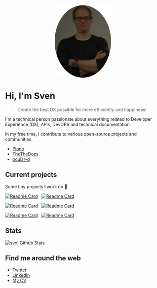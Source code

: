 
<!-- PROJECT LOGO -->
<br />
<p align="center">
  <a href="https://github.com/ocular-d/md-linkcheck-action">
    <img src="assets/sven-round.png" alt="My face">
  </a>
</p>

# Hi, I'm Sven

> Create the best DX possible for more efficiently and happiness!

I'm a technical person passionate about everything related to Developer Experience (DX), APIs, DevOPS and technical documentation.

In my free time, I contribute to various open-source projects and communities:

- [Plone](https://plone.org)
- [TheTheDocs](https://github.com/testthedocs)
- [ocular-d](https://github.com/ocular-d)

## Current projects

Some tiny projects I work on 🙂.

[![Readme Card](https://github-readme-stats.vercel.app/api/pin/?username=testthedocs&repo=awesome-docs&bg_color=0d1116&title_color=ce09ec&text_color=a4aacb&icon_color=007ec6)](https://github.com/testthedocs/awesome-docs) &nbsp; [![Readme Card](https://github-readme-stats.vercel.app/api/pin/?username=ocular-d&repo=vale-bin&bg_color=0d1116&title_color=ce09ec&text_color=a4aacb&icon_color=007ec6)](https://github.com/ocular-d/vale-bin)

[![Readme Card](https://github-readme-stats.vercel.app/api/pin/?username=ocular-d&repo=optical&bg_color=0d1116&title_color=ce09ec&text_color=a4aacb&icon_color=007ec6)](https://github.com/ocular-d/optical) &nbsp; [![Readme Card](https://github-readme-stats.vercel.app/api/pin/?username=ocular-d&repo=openapi-guide&bg_color=0d1116&title_color=ce09ec&text_color=a4aacb&icon_color=007ec6)](https://github.com/ocular-d/openapi-guide)

[![Readme Card](https://github-readme-stats.vercel.app/api/pin/?username=svx&repo=poetry-fastapi-docker&bg_color=0d1116&title_color=ce09ec&text_color=a4aacb&icon_color=007ec6)](https://github.com/svx/poetry-fastapi-docker) &nbsp; [![Readme Card](https://github-readme-stats.vercel.app/api/pin/?username=svx&repo=spectral-ruleset&bg_color=0d1116&title_color=ce09ec&text_color=a4aacb&icon_color=007ec6)](https://github.com/svx/spectral-ruleset) &nbsp;

## Stats

![svx' Github Stats](https://github-readme-stats.vercel.app/api?username=svx&hide=contribs,prs&show_icons=true&bg_color=0d1116&title_color=ce09ec&text_color=a4aacb&icon_color=007ec6)

## Find me around the web

- [Twitter](https://twitter.com/der_sven_)
- [LinkedIn](https://www.linkedin.com/in/sven-strack-5b4b615)
- [My CV](https://svx.github.io/cv/)